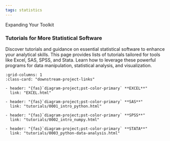 ```yaml
---
tags: statistics
---
```



Expanding Your Toolkit
### Tutorials for More Statistical Software
Discover tutorials and guidance on essential statistical software to enhance your analytical skills. This page provides lists of tutorials tailored for tools like Excel, SAS, SPSS, and Stata. Learn how to leverage these powerful programs for data manipulation, statistical analysis, and visualization. 

```{gallery-grid}
:grid-columns: 1
:class-card: "downstream-project-links"

- header: "{fas}`diagram-project;pst-color-primary` **EXCEL**"
  link: "EXCEL.html"

- header: "{fas}`diagram-project;pst-color-primary` **SAS**"
  link: "tutorials/0001_intro_python.html"

- header: "{fas}`diagram-project;pst-color-primary` **SPSS**"
  link: "tutorials/0002_intro_numpy.html"

- header: "{fas}`diagram-project;pst-color-primary` **STATA**"
  link: "tutorials/0003_python-data-analysis.html"


```


